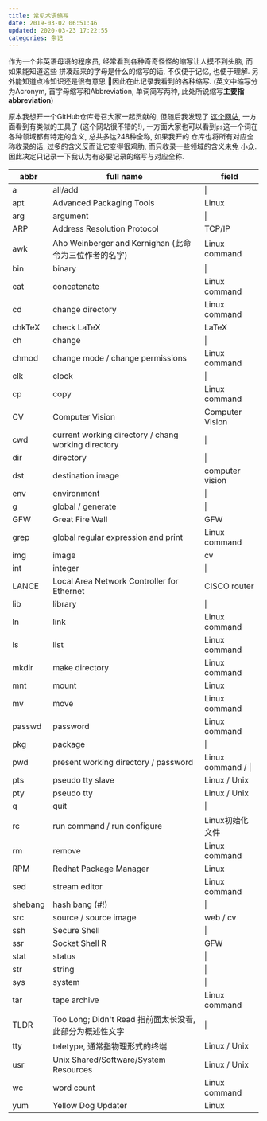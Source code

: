 ```yaml
---
title: 常见术语缩写
date: 2019-03-02 06:51:46
updated: 2020-03-23 17:22:55
categories: 杂记
---
```


作为一个非英语母语的程序员, 经常看到各种奇奇怪怪的缩写让人摸不到头脑, 而如果能知道这些
拼凑起来的字母是什么的缩写的话, 不仅便于记忆, 也便于理解. 另外能知道点冷知识还是很有意思
:grimacing:因此在此记录我看到的各种缩写.
(英文中缩写分为Acronym, 首字母缩写和Abbreviation, 单词简写两种, 此处所说缩写**主要指
abbreviation**)

<!-- More -->

原本我想开一个GitHub仓库号召大家一起贡献的, 但随后我发现了
[这个网站](https://acronyms.thefreedictionary.com/ps), 一方面看到有类似的工具了
(这个网站很不错的!),
一方面大家也可以看到`ps`这一个词在各种领域都有特定的含义, 总共多达248种全称, 如果我开的
仓库也将所有对应全称收录的话, 过多的含义反而让它变得很鸡肋, 而只收录一些领域的含义未免
小众. 因此决定只记录一下我认为有必要记录的缩写与对应全称.

|abbr|full name|field|
|---|---|---|
|a|all/add|\|
|apt|Advanced Packaging Tools|Linux|
|arg|argument|\|
|ARP|Address Resolution Protocol|TCP/IP|
|awk|Aho Weinberger and Kernighan (此命令为三位作者的名字)|Linux command|
|bin|binary|\|
|cat|concatenate|Linux command|
|cd|change directory|Linux command|
|chkTeX|check LaTeX|LaTeX|
|ch|change|\|
|chmod|change mode / change permissions|Linux command|
|clk|clock|\|
|cp|copy|Linux command|
|CV|Computer Vision|Computer Vision|
|cwd|current working directory / chang working directory|\|
|dir|directory|\|
|dst|destination image| computer vision|
|env|environment|\|
|g|global / generate|\|
|GFW|Great Fire Wall|GFW|
|grep|global regular expression and print|Linux command|
|img|image|cv|
|int|integer|\|
|LANCE|Local Area Network Controller for Ethernet|CISCO router|
|lib|library|\|
|ln|link|Linux command|
|ls|list|Linux command|
|mkdir|make directory|Linux command|
|mnt|mount|Linux|
|mv|move|Linux command|
|passwd|password|Linux command|
|pkg|package|\|
|pwd|present working directory / password|Linux command / \|
|pts|pseudo tty slave|Linux / Unix|
|pty|pseudo tty|Linux / Unix|
|q|quit|\|
|rc|run command / run configure|Linux初始化文件|
|rm|remove|Linux command|
|RPM|Redhat Package Manager|Linux|
|sed|stream editor|Linux command|
|shebang|hash bang (#!) |\|
|src|source / source image|web / cv|
|ssh|Secure Shell|\|
|ssr|Socket Shell R|GFW|
|stat|status|\|
|str|string|\|
|sys|system|\|
|tar|tape archive|Linux command|
|TLDR|Too Long; Didn't Read 指前面太长没看, 此部分为概述性文字|\|
|tty|teletype, 通常指物理形式的终端|Linux / Unix|
|usr|Unix Shared/Software/System Resources|Linux / Unix|
|wc|word count|Linux command|
|yum|Yellow Dog Updater|Linux|

